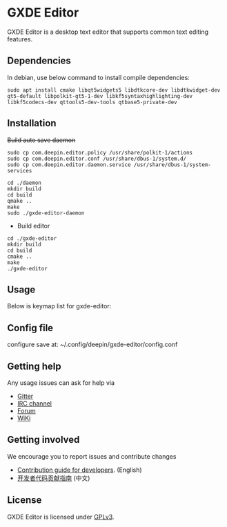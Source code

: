 # GXDE Editor

GXDE Editor is a desktop text editor that supports common text editing features.

## Dependencies

In debian, use below command to install compile dependencies:

`sudo apt install cmake libqt5widgets5 libdtkcore-dev libdtkwidget-dev qt5-default libpolkit-qt5-1-dev libkf5syntaxhighlighting-dev libkf5codecs-dev qttools5-dev-tools qtbase5-private-dev`

## Installation

~~Build auto save daemon~~

```
sudo cp com.deepin.editor.policy /usr/share/polkit-1/actions
sudo cp com.deepin.editor.conf /usr/share/dbus-1/system.d/
sudo cp com.deepin.editor.daemon.service /usr/share/dbus-1/system-services

cd ./daemon
mkdir build
cd build
qmake ..
make
sudo ./gxde-editor-daemon
```

* Build editor

```
cd ./gxde-editor
mkdir build
cd build
cmake ..
make
./gxde-editor
```

## Usage

Below is keymap list for gxde-editor:

## Config file

configure save at: ~/.config/deepin/gxde-editor/config.conf

## Getting help

Any usage issues can ask for help via

* [Gitter](https://gitter.im/orgs/linuxdeepin/rooms)
* [IRC channel](https://webchat.freenode.net/?channels=deepin)
* [Forum](https://bbs.deepin.org)
* [WiKi](http://wiki.deepin.org/)

## Getting involved

We encourage you to report issues and contribute changes

* [Contribution guide for developers](https://github.com/linuxdeepin/developer-center/wiki/Contribution-Guidelines-for-Developers-en). (English)
* [开发者代码贡献指南](https://github.com/linuxdeepin/developer-center/wiki/Contribution-Guidelines-for-Developers) (中文)

## License

GXDE Editor is licensed under [GPLv3](LICENSE).
